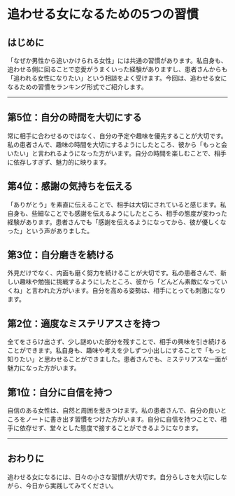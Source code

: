 # 追わせる女になるための5つの習慣

## はじめに

「なぜか男性から追いかけられる女性」には共通の習慣があります。私自身も、追わせる側に回ることで恋愛がうまくいった経験がありますし、患者さんからも「追われる女性になりたい」という相談をよく受けます。今回は、追わせる女になるための習慣をランキング形式でご紹介します。

---

## 第5位：自分の時間を大切にする

常に相手に合わせるのではなく、自分の予定や趣味を優先することが大切です。私の患者さんで、趣味の時間を大切にするようにしたところ、彼から「もっと会いたい」と言われるようになった方がいます。自分の時間を楽しむことで、相手に依存しすぎず、魅力的に映ります。

## 第4位：感謝の気持ちを伝える

「ありがとう」を素直に伝えることで、相手は大切にされていると感じます。私自身も、些細なことでも感謝を伝えるようにしたところ、相手の態度が変わった経験があります。患者さんでも「感謝を伝えるようになってから、彼が優しくなった」という声がありました。

## 第3位：自分磨きを続ける

外見だけでなく、内面も磨く努力を続けることが大切です。私の患者さんで、新しい趣味や勉強に挑戦するようにしたところ、彼から「どんどん素敵になっていくね」と言われた方がいます。自分を高める姿勢は、相手にとっても刺激になります。

## 第2位：適度なミステリアスさを持つ

全てをさらけ出さず、少し謎めいた部分を残すことで、相手の興味を引き続けることができます。私自身も、趣味や考えを少しずつ小出しにすることで「もっと知りたい」と思わせることができました。患者さんでも、ミステリアスな一面が魅力になった方がいます。

## 第1位：自分に自信を持つ

自信のある女性は、自然と周囲を惹きつけます。私の患者さんで、自分の良いところをノートに書き出す習慣をつけた方がいます。自分に自信を持つことで、相手に依存せず、堂々とした態度で接することができるようになります。

---

## おわりに

追わせる女になるには、日々の小さな習慣が大切です。自分らしさを大切にしながら、今日から実践してみてください。
